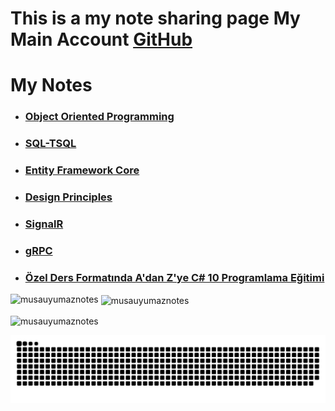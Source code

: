 # This is a my note sharing page My Main Account [GitHub](https://github.com/musauyumaz)

# My Notes
- ### [Object Oriented Programming](https://github.com/musauyumaznotes/CSharp/blob/main/Gen%C3%A7ay%20Y%C4%B1ld%C4%B1z/%C3%96zel%20Ders%20Format%C4%B1nda%20A%E2%80%99dan%20Z%E2%80%99ye%20Nesne%20Tabanl%C4%B1%20Programlama%20E%C4%9Fitimi/ReadMe.md)
- ### [SQL-TSQL](https://github.com/musauyumaznotes/SQL/blob/main/Gen%C3%A7ay%20Y%C4%B1ld%C4%B1z/SQL%20Server%20ve%20T-SQL%20E%C4%9Fitimleri/ReadMe.md)
- ### [Entity Framework Core](https://github.com/musauyumaznotes/EntityFrameworkCore/blob/main/README.md)
- ### [Design Principles](https://github.com/musauyumaznotes/DesignPrinciples/blob/main/README.md)
- ### [SignalR](https://github.com/musauyumaznotes/SignalR/blob/main/SignalR%20%C4%B0le%20Run%20Time%20Uygulama/ReadMe.md)
- ### [gRPC](https://github.com/musauyumaznotes/gRPC/blob/main/gRPC%20K%C3%BCt%C3%BCphanesi/ReadMe.md)
- ### [Özel Ders Formatında A'dan Z'ye C# 10 Programlama Eğitimi](https://github.com/musauyumaznotes/CSharp_10_Programlama_Egitimi/blob/main/README.md)

<p><img align="left" src="https://github-readme-stats.vercel.app/api/top-langs?username=musauyumaznotes&show_icons=true&locale=en&layout=compact" alt="musauyumaznotes" /></p>

<p>&nbsp;<img align="center" src="https://github-readme-stats.vercel.app/api?username=musauyumaznotes&show_icons=true&locale=en" alt="musauyumaznotes" /></p>

<p><img align="center" src="https://github-readme-streak-stats.herokuapp.com/?user=musauyumaznotes&" alt="musauyumaznotes" /></p>

![snake gif](https://github.com/musauyumaznotes/musauyumaznotes/blob/output/github-contribution-grid-snake-dark.svg)
